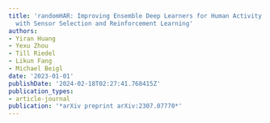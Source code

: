 ```yaml
---
title: 'randomHAR: Improving Ensemble Deep Learners for Human Activity Recognition
  with Sensor Selection and Reinforcement Learning'
authors:
- Yiran Huang
- Yexu Zhou
- Till Riedel
- Likun Fang
- Michael Beigl
date: '2023-01-01'
publishDate: '2024-02-18T02:27:41.768415Z'
publication_types:
- article-journal
publication: '*arXiv preprint arXiv:2307.07770*'
---
```

